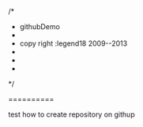 /* 
 *	githubDemo
 *	
 *  copy right :legend18   2009--2013
 *
 *
 *
 */

==========

test how to create repository on githup
